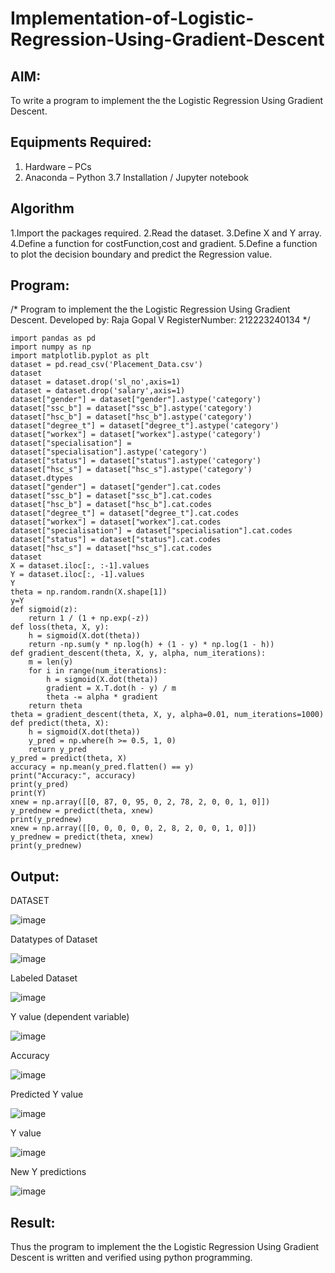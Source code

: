 # Implementation-of-Logistic-Regression-Using-Gradient-Descent

## AIM:
To write a program to implement the the Logistic Regression Using Gradient Descent.

## Equipments Required:
1. Hardware – PCs
2. Anaconda – Python 3.7 Installation / Jupyter notebook

## Algorithm
1.Import the packages required.
2.Read the dataset.
3.Define X and Y array.
4.Define a function for costFunction,cost and gradient.
5.Define a function to plot the decision boundary and predict the Regression value.
## Program:

/*
Program to implement the the Logistic Regression Using Gradient Descent.
Developed by: Raja Gopal V
RegisterNumber:  212223240134
*/
```
import pandas as pd
import numpy as np
import matplotlib.pyplot as plt
dataset = pd.read_csv('Placement_Data.csv')
dataset
dataset = dataset.drop('sl_no',axis=1) 
dataset = dataset.drop('salary',axis=1)
dataset["gender"] = dataset["gender"].astype('category')
dataset["ssc_b"] = dataset["ssc_b"].astype('category')
dataset["hsc_b"] = dataset["hsc_b"].astype('category')
dataset["degree_t"] = dataset["degree_t"].astype('category')
dataset["workex"] = dataset["workex"].astype('category')
dataset["specialisation"] = dataset["specialisation"].astype('category')
dataset["status"] = dataset["status"].astype('category')
dataset["hsc_s"] = dataset["hsc_s"].astype('category')
dataset.dtypes
dataset["gender"] = dataset["gender"].cat.codes
dataset["ssc_b"] = dataset["ssc_b"].cat.codes
dataset["hsc_b"] = dataset["hsc_b"].cat.codes
dataset["degree_t"] = dataset["degree_t"].cat.codes
dataset["workex"] = dataset["workex"].cat.codes
dataset["specialisation"] = dataset["specialisation"].cat.codes
dataset["status"] = dataset["status"].cat.codes
dataset["hsc_s"] = dataset["hsc_s"].cat.codes
dataset
X = dataset.iloc[:, :-1].values
Y = dataset.iloc[:, -1].values
Y
theta = np.random.randn(X.shape[1])
y=Y
def sigmoid(z):
    return 1 / (1 + np.exp(-z))
def loss(theta, X, y):
    h = sigmoid(X.dot(theta))
    return -np.sum(y * np.log(h) + (1 - y) * np.log(1 - h))
def gradient_descent(theta, X, y, alpha, num_iterations):
    m = len(y)
    for i in range(num_iterations):
        h = sigmoid(X.dot(theta))
        gradient = X.T.dot(h - y) / m
        theta -= alpha * gradient
    return theta
theta = gradient_descent(theta, X, y, alpha=0.01, num_iterations=1000)
def predict(theta, X):
    h = sigmoid(X.dot(theta))
    y_pred = np.where(h >= 0.5, 1, 0)
    return y_pred
y_pred = predict(theta, X)
accuracy = np.mean(y_pred.flatten() == y)
print("Accuracy:", accuracy)
print(y_pred)
print(Y)
xnew = np.array([[0, 87, 0, 95, 0, 2, 78, 2, 0, 0, 1, 0]])
y_prednew = predict(theta, xnew)
print(y_prednew)
xnew = np.array([[0, 0, 0, 0, 0, 2, 8, 2, 0, 0, 1, 0]])
y_prednew = predict(theta, xnew)
print(y_prednew)
```

## Output:
DATASET

![image](https://github.com/user-attachments/assets/f749cb30-9114-408a-8bbf-e42d50803a67)

Datatypes of Dataset

![image](https://github.com/user-attachments/assets/72cece4b-4155-4968-8dfd-c437bb655ee8)

Labeled Dataset


![image](https://github.com/user-attachments/assets/f82bacdb-3d21-4f6f-b24d-1aa7acf9a46a)


Y value (dependent variable)


![image](https://github.com/user-attachments/assets/aa738acc-4f9c-4bee-b5fb-e339c36c47da)

Accuracy

![image](https://github.com/user-attachments/assets/e157c4fa-ed30-4c1c-ac92-2ed48ade3882)

Predicted Y value

![image](https://github.com/user-attachments/assets/b03123a8-b7b9-4595-9b34-d718fec6697c)

Y value


![image](https://github.com/user-attachments/assets/5f16737f-f6bf-4eed-b9e0-6872fb31fb39)


New Y predictions

![image](https://github.com/user-attachments/assets/eb52d01c-0eed-4157-96cf-8a656dc5e1cb)














## Result:
Thus the program to implement the the Logistic Regression Using Gradient Descent is written and verified using python programming.

